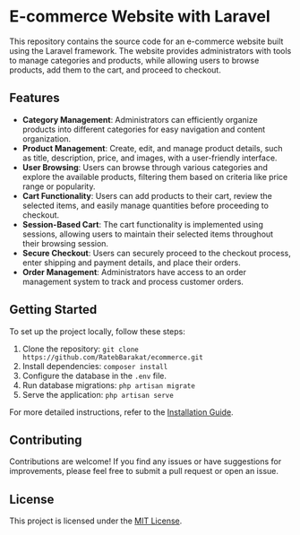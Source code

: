 # E-commerce Website with Laravel

This repository contains the source code for an e-commerce website built using the Laravel framework. The website provides administrators with tools to manage categories and products, while allowing users to browse products, add them to the cart, and proceed to checkout.

## Features

- **Category Management**: Administrators can efficiently organize products into different categories for easy navigation and content organization.
- **Product Management**: Create, edit, and manage product details, such as title, description, price, and images, with a user-friendly interface.
- **User Browsing**: Users can browse through various categories and explore the available products, filtering them based on criteria like price range or popularity.
- **Cart Functionality**: Users can add products to their cart, review the selected items, and easily manage quantities before proceeding to checkout.
- **Session-Based Cart**: The cart functionality is implemented using sessions, allowing users to maintain their selected items throughout their browsing session.
- **Secure Checkout**: Users can securely proceed to the checkout process, enter shipping and payment details, and place their orders.
- **Order Management**: Administrators have access to an order management system to track and process customer orders.

## Getting Started

To set up the project locally, follow these steps:

1. Clone the repository: `git clone https://github.com/RatebBarakat/ecommerce.git`
2. Install dependencies: `composer install`
3. Configure the database in the `.env` file.
4. Run database migrations: `php artisan migrate`
5. Serve the application: `php artisan serve`

For more detailed instructions, refer to the [Installation Guide](docs/INSTALLATION.md).

## Contributing

Contributions are welcome! If you find any issues or have suggestions for improvements, please feel free to submit a pull request or open an issue.

## License

This project is licensed under the [MIT License](LICENSE).

